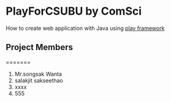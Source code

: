 # PlayForCSUBU by ComSci
How to create web application with Java using [play framework](http://www.playframework.com)

## Project Members
=======
1. Mr.songsak Wanta
2. salakjit sakseethao
3. xxxx
4. 555
